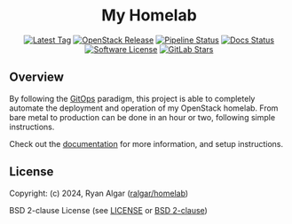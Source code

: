 <!-- markdownlint-disable-next-line MD033 MD041 -->
<div align="center">

# My Homelab

[![Latest Tag](https://img.shields.io/gitlab/v/tag/ralgar/homelab?style=flat&label=Tag&logo=semver&logoColor=white)](https://gitlab.com/ralgar/homelab/tags)
[![OpenStack Release](https://img.shields.io/badge/OpenStack-2023.2-red?style=flat&logo=openstack&logoColor=red)](https://docs.openstack.org/kolla-ansible/2023.2/)
[![Pipeline Status](https://img.shields.io/gitlab/pipeline-status/ralgar/homelab?branch=main&label=Pipeline&logo=gitlab&style=flat)](https://gitlab.com/ralgar/homelab/-/pipelines?page=1&scope=all&ref=main)
[![Docs Status](https://img.shields.io/website?label=Docs&logo=gitbook&logoColor=white&style=flat&url=https%3A%2F%2Fhomelab.ralgar.dev)](https://homelab.ralgar.dev/)
[![Software License](https://img.shields.io/badge/License-BSD_2--clause-red?style=flat&logo=freebsd&logoColor=red)](https://choosealicense.com/licenses/bsd-2-clause/)
[![GitLab Stars](https://img.shields.io/gitlab/stars/ralgar/homelab?color=gold&label=Stars&logo=gitlab&style=flat)](https://gitlab.com/ralgar/homelab)

</div>

## Overview

By following the [GitOps](https://about.gitlab.com/topics/gitops) paradigm,
 this project is able to completely automate the deployment and operation of
 my OpenStack homelab. From bare metal to production can be done in an hour
 or two, following simple instructions.

Check out the [documentation](https://docs.ralgar.dev/category/homelab)
 for more information, and setup instructions.

## License

Copyright: (c) 2024, Ryan Algar
 ([ralgar/homelab](https://gitlab.com/ralgar/homelab))

BSD 2-clause License (see [LICENSE](LICENSE) or
 [BSD 2-clause](https://choosealicense.com/licenses/bsd-2-clause/))
